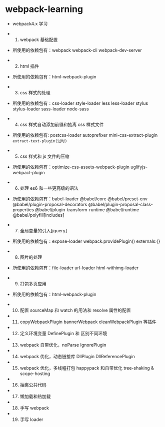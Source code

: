 # webpack-learning

- webpack4.x 学习

- 1. webpack 基础配置
- 所使用的依赖包有：webpack webpack-cli webpack-dev-server

- 2. html 插件
- 所使用的依赖包有：html-webpack-plugin

- 3. css 样式的处理
- 所使用的依赖包有：css-loader style-loader less less-loader stylus stylus-loader sass-loader node-sass

- 4. css 样式自动添加前缀和抽离 css 样式文件
- 所使用的依赖包有: postcss-loader autoprefixer mini-css-extract-plugin `extract-text-plugin(过时)`

- 5. css 样式和 js 文件的压缩
- 所使用的依赖包有：optimize-css-assets-webpack-plugin uglifyjs-webpacl-plugin

- 6. 处理 es6 和一些更高级的语法
- 所使用的依赖包有：babel-loader @babel/core @babel/preset-env @babel/plugin-proposal-decorators @babel/plugin-proposal-class-properties @babel/plugin-transform-runtime @babel/runtime @babel/polyfill[includes]

- 7. 全局变量的引入[jquery]
- 所使用的依赖包有：expose-loader webpack.providePlugin() externals:{}

- 8. 图片的处理
- 所使用的依赖包有：file-loader url-loader html-withimg-loader

- 9. 打包多页应用
- 所使用的依赖包有：html-webpack-plugin

- 10. 配置 sourceMap 和 watch 的用法和 resolve 属性的配置

- 11. copyWebpackPlugin bannerWebpack cleanWebpackPlugin 等插件

- 12. 定义环境变量 DefinePlugin 和 区别不同环境

- 13. webpack 自带优化，noParse IgnorePlugin

- 14. webpack 优化，动态链接库 DllPlugin DllReferencePlugin

- 15. webpack 优化，多线程打包 happypack 和自带优化 tree-shaking & scope-hosting

- 16. 抽离公共代码

- 17. 懒加载和热加载

- 18. 手写 webpack

- 19. 手写 loader
